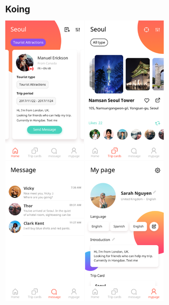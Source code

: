 # Koing #

<p align="center">
  <img src="img_resources/1.png" width="250"/>
  <img src="img_resources/2.png" width="250"/>
  <img src="img_resources/3.png" width="250"/>
  <img src="img_resources/4.png" width="250"/>
</p>
